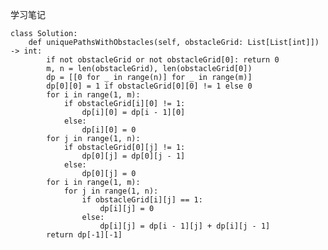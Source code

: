 学习笔记

	class Solution:
	    def uniquePathsWithObstacles(self, obstacleGrid: List[List[int]]) -> int:
	        if not obstacleGrid or not obstacleGrid[0]: return 0
	        m, n = len(obstacleGrid), len(obstacleGrid[0])
	        dp = [[0 for _ in range(n)] for _ in range(m)]
	        dp[0][0] = 1 if obstacleGrid[0][0] != 1 else 0
	        for i in range(1, m):
	            if obstacleGrid[i][0] != 1:
	                dp[i][0] = dp[i - 1][0]
	            else:
	                dp[i][0] = 0
	        for j in range(1, n):
	            if obstacleGrid[0][j] != 1:
	                dp[0][j] = dp[0][j - 1]
	            else:
	                dp[0][j] = 0
	        for i in range(1, m):
	            for j in range(1, n):
	                if obstacleGrid[i][j] == 1:
	                    dp[i][j] = 0
	                else:
	                    dp[i][j] = dp[i - 1][j] + dp[i][j - 1]
	        return dp[-1][-1]